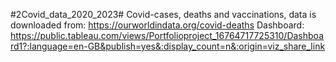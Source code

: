 #2Covid_data_2020_2023#
Covid-cases, deaths and vaccinations, data is downloaded from: https://ourworldindata.org/covid-deaths
Dashboard: https://public.tableau.com/views/Portfolioproject_16764717725310/Dashboard1?:language=en-GB&publish=yes&:display_count=n&:origin=viz_share_link
